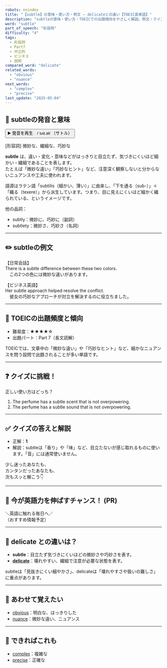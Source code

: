 ```yaml
---
robots: noindex
title: "【subtle】の意味・使い方・例文 ― delicateとの違い【TOEIC英単語】"
description: "subtleの意味・使い方・TOEICでの出題傾向をやさしく解説。例文・クイズ付きでdelicateとの違いもわかりやすく学べます。"
word: "subtle"
part_of_speech: "形容詞"
difficulty: "4"
tags:
  - 形容詞
  - Part7
  - 中立的
  - ビジネス
  - 説明
compared_word: "delicate"
related_words:
  - "obvious"
  - "nuance"
next_words:
  - "complex"
  - "precise"
last_update: "2025-05-04"
---
```


## 🔰 subtleの発音と意味

<button class="play-audio" onclick="playTTS('subtle')">
  <span class="play-audio-main">
    ▶️ 発音を再生　/ˈsʌt.əl/
  </span>
  <span class="play-audio-sub">
    （サトル）
  </span>
</button>

[形容詞] 微妙な、繊細な、巧妙な

**subtle** は、違い・変化・意味などがはっきりと目立たず、気づきにくいほど細かい・繊細であることを表します。  
たとえば「微妙な違い」「巧妙なヒント」など、注意深く観察しないと分からないニュアンスや工夫に使われます。

語源はラテン語「subtilis（細かい、薄い）」に由来し、「下を通る（sub-）」＋「織る（texere）」から派生しています。つまり、目に見えにくいほど細かく織られている、というイメージです。

他の品詞：  
- subtly：微妙に、巧妙に（副詞）
- subtlety：微妙さ、巧妙さ（名詞）

---

## ✏️ subtleの例文

【日常会話】  
There is a subtle difference between these two colors.  
　この2つの色には微妙な違いがあります。

【ビジネス英語】  
Her subtle approach helped resolve the conflict.  
　彼女の巧妙なアプローチが対立を解決するのに役立ちました。

---

## 🎯 TOEICの出題頻度と傾向

- 難易度：★★★★☆
- 出題パート：Part 7（長文読解）

TOEICでは、文章中の「微妙な違い」や「巧妙なヒント」など、細かなニュアンスを問う設問で出題されることが多い単語です。

---

## ❓ クイズに挑戦！

正しい使い方はどっち？

1. The perfume has a subtle scent that is not overpowering.  
2. The perfume has a subtle sound that is not overpowering.

---

## ✅ クイズの答えと解説

- 正解：**1**
- 解説：subtleは「香り」や「味」など、目立たないが感じ取れるものに使います。「音」には通常使いません。

少し迷ったあなたも、  
カンタンだったあなたも、  
次もスッと解こう👇️

---

## 🚀 今が英語力を伸ばすチャンス！ (PR)

<div class="info-center">
＼英語に触れる毎日へ／<br>  
（おすすめ情報予定）
</div>

---

## 🤔  delicate との違いは？

- **subtle**：目立たず気づきにくいほどの微妙さや巧妙さを表す。
- **[delicate](/word/delicate)**：壊れやすい、繊細で注意が必要な状態を表す。

subtleは「見抜きにくい細やかさ」、delicateは「壊れやすさや扱いの難しさ」に重点があります。

---

## 🧩 あわせて覚えたい

- [obvious](/word/obvious)：明白な、はっきりした
- [nuance](/word/nuance)：微妙な違い、ニュアンス

---

## 📖 できればこれも

- [complex](/word/complex)：複雑な
- [precise](/word/precise)：正確な

<!-- cvid: aid27_bid34 -->
